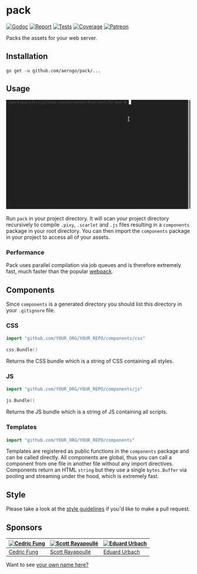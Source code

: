 # pack

[![Godoc][godoc-image]][godoc-url]
[![Report][report-image]][report-url]
[![Tests][tests-image]][tests-url]
[![Coverage][coverage-image]][coverage-url]
[![Patreon][patreon-image]][patreon-url]

Packs the assets for your web server.

## Installation

```shell
go get -u github.com/aerogo/pack/...
```

## Usage

![pack usage](docs/usage.gif)

Run `pack` in your project directory. It will scan your project directory recursively to compile `.pixy`, `.scarlet` and `.js` files resulting in a `components` package in your root directory. You can then import the `components` package in your project to access all of your assets.

### Performance

Pack uses parallel compilation via job queues and is therefore extremely fast, much faster than the popular [webpack](https://github.com/webpack/webpack).

## Components

Since `components` is a generated directory you should list this directory in your `.gitignore` file.

### CSS

```go
import "github.com/YOUR_ORG/YOUR_REPO/components/css"
```

```go
css.Bundle()
```

Returns the CSS bundle which is a string of CSS containing all styles.

### JS

```go
import "github.com/YOUR_ORG/YOUR_REPO/components/js"
```

```go
js.Bundle()
```

Returns the JS bundle which is a string of JS containing all scripts.

### Templates

```go
import "github.com/YOUR_ORG/YOUR_REPO/components"
```

Templates are registered as public functions in the `components` package and can be called directly. All components are global, thus you can call a component from one file in another file without any import directives. Components return an HTML `string` but they use a single `bytes.Buffer` via pooling and streaming under the hood, which is extremely fast.

## Style

Please take a look at the [style guidelines](https://github.com/akyoto/quality/blob/master/STYLE.md) if you'd like to make a pull request.

## Sponsors

| [![Cedric Fung](https://avatars3.githubusercontent.com/u/2269238?s=70&v=4)](https://github.com/cedricfung) | [![Scott Rayapoullé](https://avatars3.githubusercontent.com/u/11772084?s=70&v=4)](https://github.com/soulcramer) | [![Eduard Urbach](https://avatars3.githubusercontent.com/u/438936?s=70&v=4)](https://twitter.com/eduardurbach) |
| --- | --- | --- |
| [Cedric Fung](https://github.com/cedricfung) | [Scott Rayapoullé](https://github.com/soulcramer) | [Eduard Urbach](https://eduardurbach.com) |

Want to see [your own name here?](https://www.patreon.com/eduardurbach)

[godoc-image]: https://godoc.org/github.com/aerogo/pack?status.svg
[godoc-url]: https://godoc.org/github.com/aerogo/pack
[report-image]: https://goreportcard.com/badge/github.com/aerogo/pack
[report-url]: https://goreportcard.com/report/github.com/aerogo/pack
[tests-image]: https://cloud.drone.io/api/badges/aerogo/pack/status.svg
[tests-url]: https://cloud.drone.io/aerogo/pack
[coverage-image]: https://codecov.io/gh/aerogo/pack/graph/badge.svg
[coverage-url]: https://codecov.io/gh/aerogo/pack
[patreon-image]: https://img.shields.io/badge/patreon-donate-green.svg
[patreon-url]: https://www.patreon.com/eduardurbach

